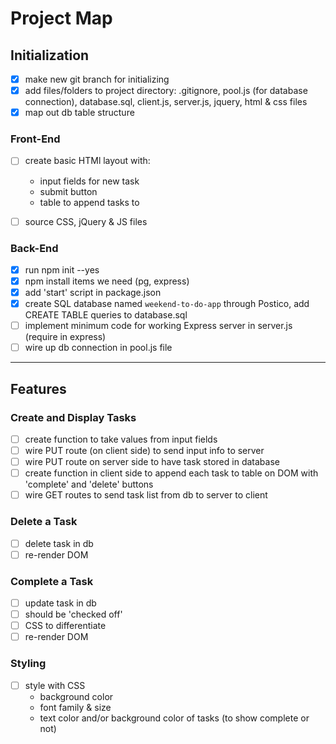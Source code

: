 # Project Map

## Initialization

- [x] make new git branch for initializing
- [x] add files/folders to project directory: .gitignore, pool.js (for database connection), database.sql, client.js, server.js, jquery, html & css files
- [x] map out db table structure

### Front-End

- [ ] create basic HTMl layout with:
    * input fields for new task
    * submit button
    * table to append tasks to
- [ ] source CSS, jQuery & JS files


### Back-End

- [x] run npm init --yes
- [x] npm install items we need (pg, express)
- [x] add 'start' script in package.json
- [x] create SQL database named `weekend-to-do-app` through Postico, add CREATE TABLE queries to database.sql
- [ ] implement minimum code for working Express server in server.js (require in express)
- [ ] wire up db connection in pool.js file

---

## Features

### Create and Display Tasks

- [ ] create function to take values from input fields 
- [ ] wire PUT route (on client side) to send input info to server
- [ ] wire PUT route on server side to have task stored in database
- [ ] create function in client side to append each task to table on DOM with 'complete' and 'delete' buttons
- [ ] wire GET routes to send task list from db to server to client

### Delete a Task

- [ ] delete task in db
- [ ] re-render DOM

### Complete a Task

- [ ] update task in db
- [ ] should be 'checked off'
- [ ] CSS to differentiate
- [ ] re-render DOM

### Styling

- [ ] style with CSS
    * background color
    * font family & size
    * text color and/or background color of tasks (to show complete or not)